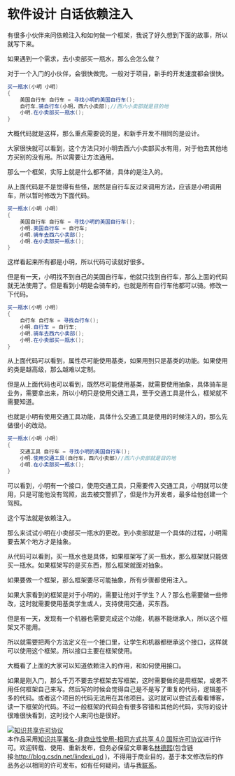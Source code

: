# 软件设计 白话依赖注入

有很多小伙伴来问依赖注入和如何做一个框架，我说了好久想到下面的故事，所以就写下来。

<!--more-->
<!-- CreateTime:2018/4/17 18:19:40 -->


<!-- 标签：软件设计 -->
<!-- csdn -->

如果遇到一个需求，去小卖部买一瓶水，那么会怎么做？

对于一个入门的小伙伴，会很快做完。一般对于项目，新手的开发速度都会很快。

```csharp
买一瓶水(小明 小明)
{
    美国自行车 自行车 = 寻找小明的美国自行车();
    自行车.骑自行车(小明，西六小卖部);//西六小卖部就是目的地
    小明.在小卖部买一瓶水();
}
```

大概代码就是这样，那么重点需要说的是，和新手开发不相同的是设计。

大家很快就可以看到，这个方法只对小明去西六小卖部买水有用，对于他去其他地方买别的没有用。所以需要让方法通用。

那么一个框架，实际上就是什么都不做，具体的是注入的。

从上面代码是不是觉得有些怪，居然是自行车反过来调用方法，应该是小明调用车，所以暂时修改为下面代码。

```csharp
买一瓶水(小明 小明)
{
    美国自行车 自行车 = 寻找小明的美国自行车();
    小明.美国自行车 = 自行车;
    小明.骑车去西六小卖部();
    小明.在小卖部买一瓶水();
}
```

这样看起来所有都是小明，所以代码可读就好很多。

但是有一天，小明找不到自己的美国自行车，他就只找到自行车，那么上面的代码就无法使用了。但是看到小明是会骑车的，也就是所有自行车他都可以骑。修改一下代码。

```csharp
买一瓶水(小明 小明)
{
    自行车 自行车 = 寻找自行车();
    小明.自行车 = 自行车;
    小明.骑车去西六小卖部();
    小明.在小卖部买一瓶水();
}
```

从上面代码可以看到，属性尽可能使用基类，如果用到只是基类的功能。如果使用的类是越高级，那么越难以定制。

但是从上面代码也可以看到，既然尽可能使用基类，就需要使用抽象，具体骑车是业务，需要拿出来，所以小明只是使用交通工具，至于交通工具是什么，框架就不需要知道。

也就是小明有使用交通工具功能，具体什么交通工具是使用的时候注入的，那么先做很小的改动。

```csharp
买一瓶水(小明 小明)
{
    交通工具 自行车 = 寻找小明的美国自行车();
    小明.使用交通工具(自行车，西六小卖部)//西六小卖部就是目的地
    小明.在小卖部买一瓶水();
}
```

可以看到，小明有一个接口，使用交通工具，只需要传入交通工具，小明就可以使用，只是可能他没有驾照，出去被交警抓了，但是作为开发者，最多给他创建一个驾照。

这个写法就是依赖注入。

那么来试试小明在小卖部买一瓶水的更改。到小卖部就是一个具体的过程，小明需要去某个地方才是抽象。

从代码可以看到，买一瓶水也是具体，如果框架写了买一瓶水，那么框架就只能做买一瓶水。如果框架写的是买东西，那么框架就面对抽象。

如果要做一个框架，那么框架要尽可能抽象，所有步骤都使用注入。

如果大家看到的框架是对于小明的，需要让他对于学生？人？那么也需要做一些修改，这时就需要使用基类学生或人，支持使用交通，买东西。

但是有一天，发现有一个机器也需要完成这个功能，机器不能继承人，所以这个框架又不能用。

所以就需要把两个方法定义在一个接口里，让学生和机器都继承这个接口，这样就可以使用这个框架。所以接口主要在框架使用。

大概看了上面的大家可以知道依赖注入的作用，和如何使用接口。

如果是刚入门，那么千万不要去学框架去写框架，这时需要做的是用框架，或者不用任何框架自己来写。然后写的时候会觉得自己是不是写了重复的代码，逻辑差不多的代码。或者这个项目的代码无法用在其他项目。这时就可以尝试去看看博客，读一下框架的代码。不过一般框架的代码会有很多容错和其他的代码，实际的设计很难很快看到，这时找个人来问也是很好。

<a rel="license" href="http://creativecommons.org/licenses/by-nc-sa/4.0/"><img alt="知识共享许可协议" style="border-width:0" src="https://licensebuttons.net/l/by-nc-sa/4.0/88x31.png" /></a><br />本作品采用<a rel="license" href="http://creativecommons.org/licenses/by-nc-sa/4.0/">知识共享署名-非商业性使用-相同方式共享 4.0 国际许可协议</a>进行许可。欢迎转载、使用、重新发布，但务必保留文章署名[林德熙](http://blog.csdn.net/lindexi_gd)(包含链接:http://blog.csdn.net/lindexi_gd )，不得用于商业目的，基于本文修改后的作品务必以相同的许可发布。如有任何疑问，请与我[联系](mailto:lindexi_gd@163.com)。
